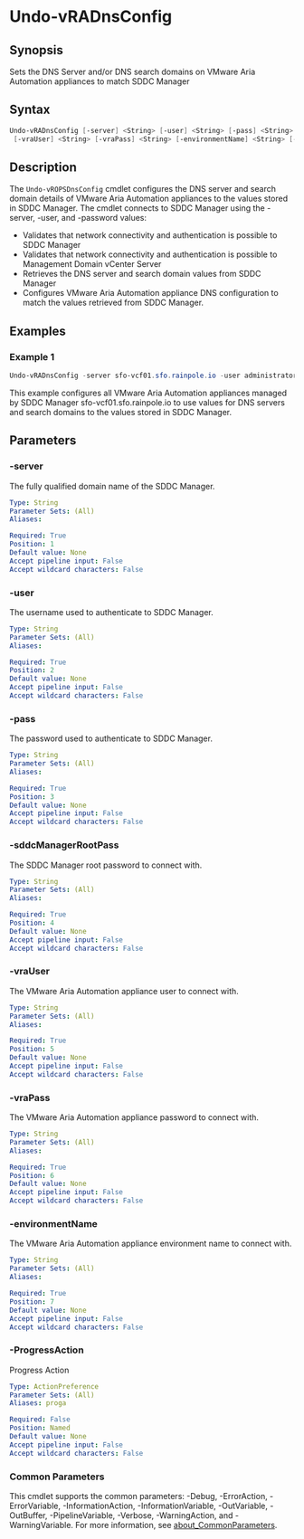 # Undo-vRADnsConfig

## Synopsis

Sets the DNS Server and/or DNS search domains on VMware Aria Automation appliances to match SDDC Manager

## Syntax

```powershell
Undo-vRADnsConfig [-server] <String> [-user] <String> [-pass] <String> [-sddcManagerRootPass] <String>
 [-vraUser] <String> [-vraPass] <String> [-environmentName] <String> [-ProgressAction <ActionPreference>] [<CommonParameters>]
```

## Description

The `Undo-vROPSDnsConfig` cmdlet configures the DNS server and search domain details of VMware Aria Automation
appliances to the values stored in SDDC Manager.
The cmdlet connects to SDDC Manager using the -server,
-user, and -password values:

- Validates that network connectivity and authentication is possible to SDDC Manager
- Validates that network connectivity and authentication is possible to Management Domain vCenter Server
- Retrieves the DNS server and search domain values from SDDC Manager
- Configures VMware Aria Automation appliance DNS configuration to match the values retrieved from SDDC Manager.

## Examples

### Example 1

```powershell
Undo-vRADnsConfig -server sfo-vcf01.sfo.rainpole.io -user administrator@vsphere.local -pass VMw@re1! -sddcManagerRootPass VMw@re1! -vraUser configadmin -vraPass VMw@re1! -environmentName xint-env
```

This example configures all VMware Aria Automation appliances managed by SDDC Manager sfo-vcf01.sfo.rainpole.io to use values for DNS servers and search domains to the values stored in SDDC Manager.

## Parameters

### -server

The fully qualified domain name of the SDDC Manager.

```yaml
Type: String
Parameter Sets: (All)
Aliases:

Required: True
Position: 1
Default value: None
Accept pipeline input: False
Accept wildcard characters: False
```

### -user

The username used to authenticate to SDDC Manager.

```yaml
Type: String
Parameter Sets: (All)
Aliases:

Required: True
Position: 2
Default value: None
Accept pipeline input: False
Accept wildcard characters: False
```

### -pass

The password used to authenticate to SDDC Manager.

```yaml
Type: String
Parameter Sets: (All)
Aliases:

Required: True
Position: 3
Default value: None
Accept pipeline input: False
Accept wildcard characters: False
```

### -sddcManagerRootPass

The SDDC Manager root password to connect with.

```yaml
Type: String
Parameter Sets: (All)
Aliases:

Required: True
Position: 4
Default value: None
Accept pipeline input: False
Accept wildcard characters: False
```

### -vraUser

The VMware Aria Automation appliance user to connect with.

```yaml
Type: String
Parameter Sets: (All)
Aliases:

Required: True
Position: 5
Default value: None
Accept pipeline input: False
Accept wildcard characters: False
```

### -vraPass

The VMware Aria Automation appliance password to connect with.

```yaml
Type: String
Parameter Sets: (All)
Aliases:

Required: True
Position: 6
Default value: None
Accept pipeline input: False
Accept wildcard characters: False
```

### -environmentName

The VMware Aria Automation appliance environment name to connect with.

```yaml
Type: String
Parameter Sets: (All)
Aliases:

Required: True
Position: 7
Default value: None
Accept pipeline input: False
Accept wildcard characters: False
```

### -ProgressAction

Progress Action

```yaml
Type: ActionPreference
Parameter Sets: (All)
Aliases: proga

Required: False
Position: Named
Default value: None
Accept pipeline input: False
Accept wildcard characters: False
```

### Common Parameters

This cmdlet supports the common parameters: -Debug, -ErrorAction, -ErrorVariable, -InformationAction, -InformationVariable, -OutVariable, -OutBuffer, -PipelineVariable, -Verbose, -WarningAction, and -WarningVariable. For more information, see [about_CommonParameters](http://go.microsoft.com/fwlink/?LinkID=113216).
